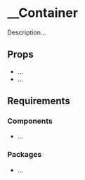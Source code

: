 # __Container

Description...

## Props
- ...
- ...

## Requirements
### Components
- ...

### Packages
- ...
